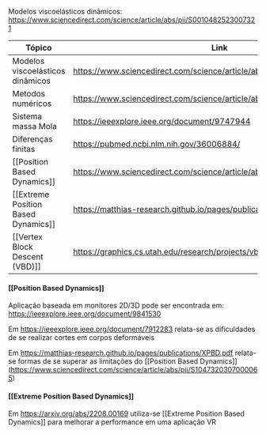 Modelos viscoelásticos dinâmicos:
https://www.sciencedirect.com/science/article/abs/pii/S0010482523007321


| **Tópico**                          | **Link**                                                                |
| ----------------------------------- | ----------------------------------------------------------------------- |
| Modelos viscoelásticos dinâmicos    | https://www.sciencedirect.com/science/article/abs/pii/S0010482523007321 |
| Metodos numéricos                   | https://www.sciencedirect.com/science/article/abs/pii/S0010482522005728 |
| Sistema massa Mola                  | https://ieeexplore.ieee.org/document/9747944                            |
| Diferenças finitas                  | https://pubmed.ncbi.nlm.nih.gov/36006884/                               |
| [[Position Based Dynamics]]         | https://www.sciencedirect.com/science/article/abs/pii/S1047320307000065 |
| [[Extreme Position Based Dynamics]] | https://matthias-research.github.io/pages/publications/XPBD.pdf         |
| [[Vertex Block Descent (VBD)]]      | https://graphics.cs.utah.edu/research/projects/vbd/vbd-siggraph2024.pdf |
#### [[Position Based Dynamics]]
Aplicação baseada em monitores 2D/3D pode ser encontrada em:
https://ieeexplore.ieee.org/document/9841530

Em https://ieeexplore.ieee.org/document/7912283 relata-se as dificuldades de se realizar cortes em corpos deformáveis

Em https://matthias-research.github.io/pages/publications/XPBD.pdf relata-se formas de se superar as limitações do [[Position Based Dynamics]] (https://www.sciencedirect.com/science/article/abs/pii/S1047320307000065) 

#### [[Extreme Position Based Dynamics]]

Em https://arxiv.org/abs/2208.00169 utiliza-se [[Extreme Position Based Dynamics]] para melhorar a performance em uma aplicação VR 

